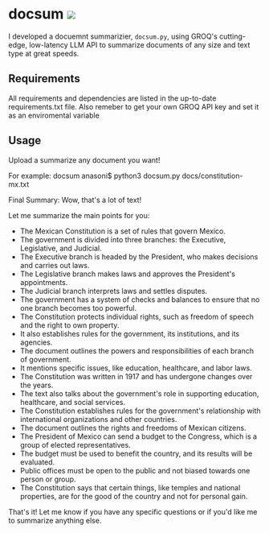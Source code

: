 # docsum ![](https://github.com/alexcnsf/docsum/workflows/tests/badge.svg)


I developed a docuemnt summarizier, `docsum.py`,  using GROQ's cutting-edge, low-latency LLM API to summarize documents of any size and text type at great speeds.

## Requirements

All requirements and dependencies are listed in the up-to-date requirements.txt file.
Also remeber to get your own GROQ API key and set it as an enviromental variable

## Usage

Upload a summarize any document you want!

For example:
docsum anasoni$ python3 docsum.py docs/constitution-mx.txt

Final Summary:
Wow, that's a lot of text!

Let me summarize the main points for you:

* The Mexican Constitution is a set of rules that govern Mexico.
* The government is divided into three branches: the Executive, Legislative, and Judicial.
* The Executive branch is headed by the President, who makes decisions and carries out laws.
* The Legislative branch makes laws and approves the President's appointments.
* The Judicial branch interprets laws and settles disputes.
* The government has a system of checks and balances to ensure that no one branch becomes too powerful.
* The Constitution protects individual rights, such as freedom of speech and the right to own property.
* It also establishes rules for the government, its institutions, and its agencies.
* The document outlines the powers and responsibilities of each branch of government.
* It mentions specific issues, like education, healthcare, and labor laws.
* The Constitution was written in 1917 and has undergone changes over the years.
* The text also talks about the government's role in supporting education, healthcare, and social services.
* The Constitution establishes rules for the government's relationship with international organizations and other countries.
* The document outlines the rights and freedoms of Mexican citizens.
* The President of Mexico can send a budget to the Congress, which is a group of elected representatives.
* The budget must be used to benefit the country, and its results will be evaluated.
* Public offices must be open to the public and not biased towards one person or group.
* The Constitution says that certain things, like temples and national properties, are for the good of the country and not for personal gain.

That's it! Let me know if you have any specific questions or if you'd like me to summarize anything else.
